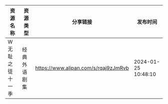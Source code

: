 | 资源名称     | 资源类型   | 分享链接                                 | 发布时间                |
| -------- | ------ | ------------------------------------ | ------------------- |
| W无耻之徒十一季 | 经典外语剧集 | https://www.alipan.com/s/rqaj9zJmRvb | 2024-01-25 10:48:10 |
